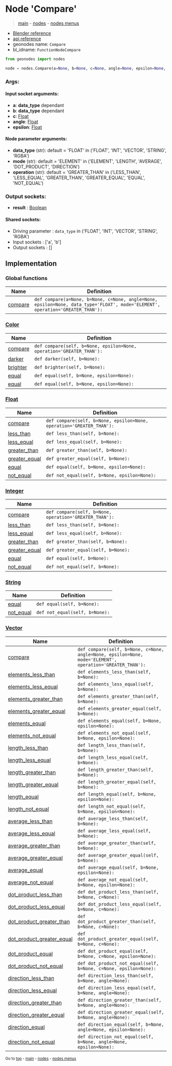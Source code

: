 # Node 'Compare'

> [main](../structure.md) - [nodes](nodes.md) - [nodes menus](nodes_menus.md)

- [Blender reference](https://docs.blender.org/manual/en/latest/modeling/geometry_nodes/utilities/compare.html)
- [api reference](https://docs.blender.org/api/current/bpy.types.FunctionNodeCompare.html)
- geonodes name: `Compare`
- bl_idname: `FunctionNodeCompare`

```python
from geonodes import nodes

node = nodes.Compare(a=None, b=None, c=None, angle=None, epsilon=None, data_type='FLOAT', mode='ELEMENT', operation='GREATER_THAN')
```

### Args:

#### Input socket arguments:

- **a**: **data_type** dependant
- **b**: **data_type** dependant
- **c**: [Float](Float.md)
- **angle**: [Float](Float.md)
- **epsilon**: [Float](Float.md)

#### Node parameter arguments:

- **data_type** (str): default = 'FLOAT' in ('FLOAT', 'INT', 'VECTOR', 'STRING', 'RGBA')
- **mode** (str): default = 'ELEMENT' in ('ELEMENT', 'LENGTH', 'AVERAGE', 'DOT_PRODUCT', 'DIRECTION')
- **operation** (str): default = 'GREATER_THAN' in ('LESS_THAN', 'LESS_EQUAL', 'GREATER_THAN', 'GREATER_EQUAL', 'EQUAL', 'NOT_EQUAL')

### Output sockets:

- **result** : [Boolean](Boolean.md)

#### Shared sockets:

- Driving parameter : ``data_type`` in ('FLOAT', 'INT', 'VECTOR', 'STRING', 'RGBA')
- Input sockets  : ['a', 'b']
- Output sockets : []
## Implementation

### Global functions

| Name | Definition |
|------|------------|
 | [compare](A.md#compare) | `def compare(a=None, b=None, c=None, angle=None, epsilon=None, data_type='FLOAT', mode='ELEMENT', operation='GREATER_THAN'):` |

### [Color](Color.md)

| Name | Definition |
|------|------------|
 | [compare](Color.md#compare) | `def compare(self, b=None, epsilon=None, operation='GREATER_THAN'):` |
 | [darker](Color.md#darker) | `def darker(self, b=None):` |
 | [brighter](Color.md#brighter) | `def brighter(self, b=None):` |
 | [equal](Color.md#equal) | `def equal(self, b=None, epsilon=None):` |
 | [equal](Color.md#equal) | `def equal(self, b=None, epsilon=None):` |

### [Float](Float.md)

| Name | Definition |
|------|------------|
 | [compare](Float.md#compare) | `def compare(self, b=None, epsilon=None, operation='GREATER_THAN'):` |
 | [less_than](Float.md#less_than) | `def less_than(self, b=None):` |
 | [less_equal](Float.md#less_equal) | `def less_equal(self, b=None):` |
 | [greater_than](Float.md#greater_than) | `def greater_than(self, b=None):` |
 | [greater_equal](Float.md#greater_equal) | `def greater_equal(self, b=None):` |
 | [equal](Float.md#equal) | `def equal(self, b=None, epsilon=None):` |
 | [not_equal](Float.md#not_equal) | `def not_equal(self, b=None, epsilon=None):` |

### [Integer](Integer.md)

| Name | Definition |
|------|------------|
 | [compare](Integer.md#compare) | `def compare(self, b=None, operation='GREATER_THAN'):` |
 | [less_than](Integer.md#less_than) | `def less_than(self, b=None):` |
 | [less_equal](Integer.md#less_equal) | `def less_equal(self, b=None):` |
 | [greater_than](Integer.md#greater_than) | `def greater_than(self, b=None):` |
 | [greater_equal](Integer.md#greater_equal) | `def greater_equal(self, b=None):` |
 | [equal](Integer.md#equal) | `def equal(self, b=None):` |
 | [not_equal](Integer.md#not_equal) | `def not_equal(self, b=None):` |

### [String](String.md)

| Name | Definition |
|------|------------|
 | [equal](String.md#equal) | `def equal(self, b=None):` |
 | [not_equal](String.md#not_equal) | `def not_equal(self, b=None):` |

### [Vector](Vector.md)

| Name | Definition |
|------|------------|
 | [compare](Vector.md#compare) | `def compare(self, b=None, c=None, angle=None, epsilon=None, mode='ELEMENT', operation='GREATER_THAN'):` |
 | [elements_less_than](Vector.md#elements_less_than) | `def elements_less_than(self, b=None):` |
 | [elements_less_equal](Vector.md#elements_less_equal) | `def elements_less_equal(self, b=None):` |
 | [elements_greater_than](Vector.md#elements_greater_than) | `def elements_greater_than(self, b=None):` |
 | [elements_greater_equal](Vector.md#elements_greater_equal) | `def elements_greater_equal(self, b=None):` |
 | [elements_equal](Vector.md#elements_equal) | `def elements_equal(self, b=None, epsilon=None):` |
 | [elements_not_equal](Vector.md#elements_not_equal) | `def elements_not_equal(self, b=None, epsilon=None):` |
 | [length_less_than](Vector.md#length_less_than) | `def length_less_than(self, b=None):` |
 | [length_less_equal](Vector.md#length_less_equal) | `def length_less_equal(self, b=None):` |
 | [length_greater_than](Vector.md#length_greater_than) | `def length_greater_than(self, b=None):` |
 | [length_greater_equal](Vector.md#length_greater_equal) | `def length_greater_equal(self, b=None):` |
 | [length_equal](Vector.md#length_equal) | `def length_equal(self, b=None, epsilon=None):` |
 | [length_not_equal](Vector.md#length_not_equal) | `def length_not_equal(self, b=None, epsilon=None):` |
 | [average_less_than](Vector.md#average_less_than) | `def average_less_than(self, b=None):` |
 | [average_less_equal](Vector.md#average_less_equal) | `def average_less_equal(self, b=None):` |
 | [average_greater_than](Vector.md#average_greater_than) | `def average_greater_than(self, b=None):` |
 | [average_greater_equal](Vector.md#average_greater_equal) | `def average_greater_equal(self, b=None):` |
 | [average_equal](Vector.md#average_equal) | `def average_equal(self, b=None, epsilon=None):` |
 | [average_not_equal](Vector.md#average_not_equal) | `def average_not_equal(self, b=None, epsilon=None):` |
 | [dot_product_less_than](Vector.md#dot_product_less_than) | `def dot_product_less_than(self, b=None, c=None):` |
 | [dot_product_less_equal](Vector.md#dot_product_less_equal) | `def dot_product_less_equal(self, b=None, c=None):` |
 | [dot_product_greater_than](Vector.md#dot_product_greater_than) | `def dot_product_greater_than(self, b=None, c=None):` |
 | [dot_product_greater_equal](Vector.md#dot_product_greater_equal) | `def dot_product_greater_equal(self, b=None, c=None):` |
 | [dot_product_equal](Vector.md#dot_product_equal) | `def dot_product_equal(self, b=None, c=None, epsilon=None):` |
 | [dot_product_not_equal](Vector.md#dot_product_not_equal) | `def dot_product_not_equal(self, b=None, c=None, epsilon=None):` |
 | [direction_less_than](Vector.md#direction_less_than) | `def direction_less_than(self, b=None, angle=None):` |
 | [direction_less_equal](Vector.md#direction_less_equal) | `def direction_less_equal(self, b=None, angle=None):` |
 | [direction_greater_than](Vector.md#direction_greater_than) | `def direction_greater_than(self, b=None, angle=None):` |
 | [direction_greater_equal](Vector.md#direction_greater_equal) | `def direction_greater_equal(self, b=None, angle=None):` |
 | [direction_equal](Vector.md#direction_equal) | `def direction_equal(self, b=None, angle=None, epsilon=None):` |
 | [direction_not_equal](Vector.md#direction_not_equal) | `def direction_not_equal(self, b=None, angle=None, epsilon=None):` |

<sub>Go to [top](#node-{wnode.bnode.name}) - [main](../structure.md) - [nodes](nodes.md) - [nodes menus](nodes_menus.md)</sub>

